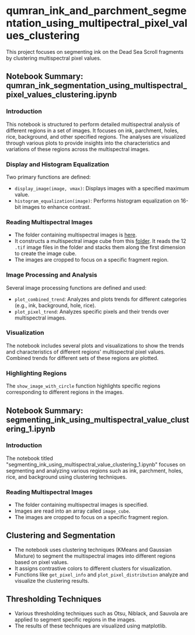 # qumran_ink_and_parchment_segmentation_using_multipectral_pixel_values_clustering
This project focuses on segmenting ink on the Dead Sea Scroll fragments by clustering multispectral pixel values.

## Notebook Summary: qumran_ink_segmentation_using_multispectral_pixel_values_clustering.ipynb

### Introduction
This notebook is structured to perform detailed multispectral analysis of different regions in a set of images. It focuses on ink, parchment, holes, rice, background, and other specified regions. The analyses are visualized through various plots to provide insights into the characteristics and variations of these regions across the multispectral images.

### Display and Histogram Equalization
Two primary functions are defined:
- `display_image(image, vmax)`: Displays images with a specified maximum value.
- `histogram_equalization(image)`: Performs histogram equalization on 16-bit images to enhance contrast.

### Reading Multispectral Images
- The folder containing multispectral images is [here](https://tauex-my.sharepoint.com/:u:/g/personal/berat_tauex_tau_ac_il/Ee9l3mTCIzNNteMEEKLhfsIBpCohdMuu3HYIVIFbIKjIGQ?e=PV4tO1).
- It constructs a multispectral image cube from this [folder](https://tauex-my.sharepoint.com/:u:/g/personal/berat_tauex_tau_ac_il/Ee9l3mTCIzNNteMEEKLhfsIBpCohdMuu3HYIVIFbIKjIGQ?e=PV4tO1). It reads the 12 `.tif` image files in the folder and stacks them along the first dimension to create the image cube.
- The images are cropped to focus on a specific fragment region.

### Image Processing and Analysis
Several image processing functions are defined and used:
- `plot_combined_trend`: Analyzes and plots trends for different categories (e.g., ink, background, hole, rice).
- `plot_pixel_trend`: Analyzes specific pixels and their trends over multispectral images.

### Visualization
The notebook includes several plots and visualizations to show the trends and characteristics of different regions' multispectral pixel values. Combined trends for different sets of these regions are plotted.

### Highlighting Regions
The `show_image_with_circle` function highlights specific regions corresponding to different regions in the images.


## Notebook Summary: segmenting_ink_using_multispectral_value_clustering_1.ipynb

### Introduction
The notebook titled "segmenting_ink_using_multispectral_value_clustering_1.ipynb" focuses on segmenting and analyzing various regions such as ink, parchment, holes, rice, and background using clustering techniques.

### Reading Multispectral Images
- The folder containing multispectral images is specified.
- Images are read into an array called `image_cube`.
- The images are cropped to focus on a specific fragment region.

## Clustering and Segmentation
- The notebook uses clustering techniques (KMeans and Gaussian Mixture) to segment the multispectral images into different regions based on pixel values.
- It assigns contrastive colors to different clusters for visualization.
- Functions like `get_pixel_info` and `plot_pixel_distribution` analyze and visualize the clustering results.

## Thresholding Techniques
- Various thresholding techniques such as Otsu, Niblack, and Sauvola are applied to segment specific regions in the images.
- The results of these techniques are visualized using matplotlib.





